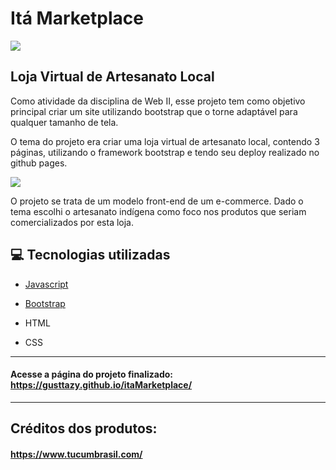 # Itá Marketplace

<img src="images/gif1.gif"></img>

## Loja Virtual de Artesanato Local

<p>Como atividade da disciplina de Web II, esse projeto tem como objetivo principal criar um site utilizando bootstrap que o torne adaptável para qualquer tamanho de tela.</p>

<p>O tema do projeto era criar uma loja virtual de artesanato local, contendo 3 páginas, utilizando o framework bootstrap e tendo seu deploy realizado no github pages.</p>

<img src="images/gif2.gif"></img>

<p>O projeto se trata de um modelo front-end de um e-commerce. Dado o tema escolhi o artesanato indígena como foco nos produtos que seriam comercializados por esta loja.</p>

## 💻 Tecnologias utilizadas

- [Javascript](https://devdocs.io/javascript/)

- [Bootstrap](https://getbootstrap.com/docs/5.3/getting-started/introduction/)

- HTML

- CSS

<hr>

#### Acesse a página do projeto finalizado: https://gusttazy.github.io/itaMarketplace/

<hr>

## Créditos dos produtos:
#### https://www.tucumbrasil.com/
